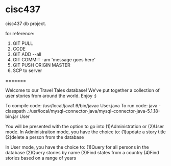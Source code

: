 cisc437
=======

cisc437 db project. 

for reference: 

1. GIT PULL
2. CODE
3. GIT ADD --all
4. GIT COMMIT -am 'message goes here'
5. GIT PUSH ORIGIN MASTER
6. SCP to server 

=======

Welcome to our Travel Tales database!
We've put together a collection of user stories from around the world. Enjoy :)

To compile code: /usr/local/java1.6/bin/javac User.java
To run code: java -classpath .:/usr/local/mysql-connector-java/mysql-connector-java-5.1.18-bin.jar User

You will be presented with the option to go into (1)Administration or (2)User mode.
In Administraiton mode, you have the choice to:
(1)update a story title
(2)delete a person from the database

In User mode, you have the choice to:
(1)Query for all persons in the database
(2)Query stories by name
(3)Find states from a country
(4)Find stories based on a range of years
